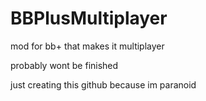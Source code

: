# BBPlusMultiplayer

mod for bb+ that makes it multiplayer

probably wont be finished

just creating this github because im paranoid

